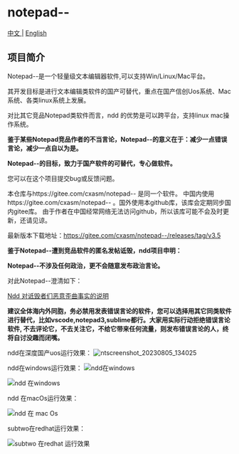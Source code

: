 # notepad--

[中文 ](README.md) | [English](README_EN.md)

## 项目简介

Notepad--是一个轻量级文本编辑器软件,可以支持Win/Linux/Mac平台。

其开发目标是进行文本编辑类软件的国产可替代，重点在国产信创Uos系统、Mac 系统、各类linux系统上发展。

对比其它竞品Notepad类软件而言，ndd 的优势是可以跨平台，支持linux mac操作系统。

 **鉴于某些Notepad竞品作者的不当言论，Notepad--的意义在于：减少一点错误言论，减少一点自以为是。** 

 **Notepad--的目标，致力于国产软件的可替代，专心做软件。** 

您可以在这个项目提交bug或反馈问题。

本仓库与https://gitee.com/cxasm/notepad-- 是同一个软件。
中国内使用https://gitee.com/cxasm/notepad-- 。国外使用本github库，该库会定期同步国内gitee库。
由于作者在中国经常网络无法访问github，所以该库可能不会及时更新，还请见谅。

最新版本下载地址：https://gitee.com/cxasm/notepad--/releases/tag/v3.5

**鉴于Notepad--遭到竞品软件的匿名发帖诋毁，ndd项目申明：** 

**Notepad--不涉及任何政治，更不会随意发布政治言论。** 

对此Notepad--澄清如下：

[Ndd 对诋毁者们恶意歪曲事实的说明](https://gitee.com/cxasm/notepad--/wikis/Ndd-%E5%AF%B9%E8%AF%8B%E6%AF%81%E8%80%85%E4%BB%AC%E6%81%B6%E6%84%8F%E6%AD%AA%E6%9B%B2%E4%BA%8B%E5%AE%9E%E7%9A%84%E8%AF%B4%E6%98%8E)

**建议全体海内外同胞，务必禁用发表错误言论的软件，您可以选择用其它同类软件进行替代，比如vscode,notepad3,sublime都行。大家用实际行动拒绝错误言论软件, 不去评论它，不去关注它，不给它带来任何流量，则发布错误言论的人，终将自讨没趣而闭嘴。** 

ndd在深度国产uos运行效果：
![ntscreenshot_20230805_134025](https://github.com/cxasm/notepad--/assets/42246867/ec0b5243-3c9d-46d0-bba6-348617236829)

ndd在windows运行效果：
![ndd在windows](https://user-images.githubusercontent.com/42246867/235033753-058ef39a-f815-4404-b5d1-de4a834dec1d.png)

![ndd 在windows](https://user-images.githubusercontent.com/42246867/218263319-3e78b0a9-9fb1-45d1-8f1c-2e850e073425.png)

ndd 在macOs运行效果：

![ndd 在 mac Os](https://user-images.githubusercontent.com/42246867/221394341-743f71a9-11bd-4dc8-aa0d-c24316493dcf.png)

subtwo在redhat运行效果：

![subtwo 在redhat 运行效果](https://user-images.githubusercontent.com/42246867/235033326-b2fffca5-625c-4c96-a661-1072f8a8b3ee.png)

